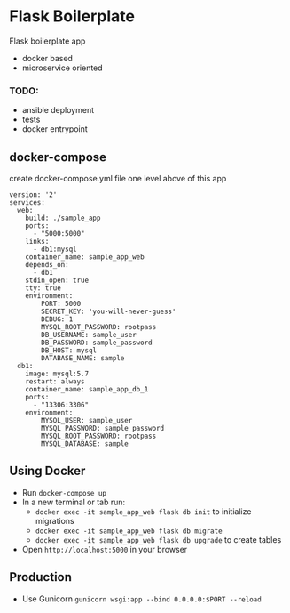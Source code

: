 # Flask Boilerplate

Flask boilerplate app

- docker based
- microservice oriented

### TODO:
- ansible deployment 
- tests
- docker entrypoint

## docker-compose
create docker-compose.yml file one level above of this app
```
version: '2'
services:
  web:
    build: ./sample_app
    ports:
      - "5000:5000"
    links:
      - db1:mysql
    container_name: sample_app_web
    depends_on:
      - db1
    stdin_open: true
    tty: true
    environment:
        PORT: 5000
        SECRET_KEY: 'you-will-never-guess'
        DEBUG: 1
        MYSQL_ROOT_PASSWORD: rootpass
        DB_USERNAME: sample_user
        DB_PASSWORD: sample_password
        DB_HOST: mysql
        DATABASE_NAME: sample
  db1:
    image: mysql:5.7
    restart: always
    container_name: sample_app_db_1
    ports:
      - "13306:3306"
    environment:
        MYSQL_USER: sample_user
        MYSQL_PASSWORD: sample_password
        MYSQL_ROOT_PASSWORD: rootpass
        MYSQL_DATABASE: sample

```

## Using Docker
- Run `docker-compose up`
- In a new terminal or tab run:
    - `docker exec -it sample_app_web flask db init` to initialize migrations
    - `docker exec -it sample_app_web flask db migrate` 
    - `docker exec -it sample_app_web flask db upgrade` to create tables
- Open `http://localhost:5000` in your browser

## Production
- Use Gunicorn `gunicorn wsgi:app --bind 0.0.0.0:$PORT --reload`
